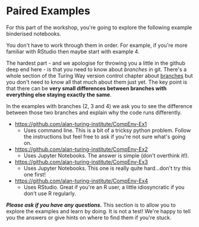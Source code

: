 # Paired Examples

For this part of the workshop, you're going to explore the following example binderised notebooks.

You don't have to work through them in order.
For example, if you're more familiar with RStudio then maybe start with example 4.

The hardest part - and we apologise for throwing you a little in the github deep end here - is that you need to know about *branches* in git.
There's a whole section of the Turing Way version control chapter about [branches](https://github.com/alan-turing-institute/the-turing-way/blob/master/chapters/version_control.md#branches) but you don't need to know all that much about them just yet.
The key point is that there can be **very small differences between branches with everything else staying exactly the same**.

In the examples with branches (2, 3 and 4) we ask you to see the difference between those two branches and explain why the code runs differently.

* https://github.com/alan-turing-institute/CompEnv-Ex1
  * Uses command line.
    This is a bit of a tricksy python problem.
    Follow the instructions but feel free to ask if you're not sure what's going on.
* https://github.com/alan-turing-institute/CompEnv-Ex2
  * Uses Jupyter Notebooks.
    The answer is simple (don't overthink it!).
* https://github.com/alan-turing-institute/CompEnv-Ex3
  * Uses Jupyter Notebooks.
    This one is really quite hard...don't try this one first!
* https://github.com/alan-turing-institute/CompEnv-Ex4
  * Uses RStudio.
    Great if you're an R user, a little idiosyncratic if you don't use R regularly.

***Please ask if you have any questions.***
This section is to allow you to explore the examples and learn by doing.
It is not a test!
We're happy to tell you the answers or give hints on where to find them if you're stuck.
